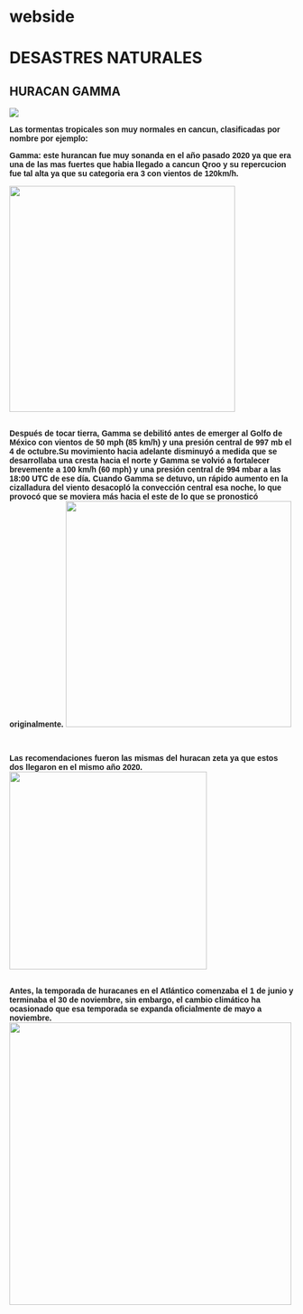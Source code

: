 # webside
<html>
<head>
</head>
<tltle>
</title>
<body>
<h1>
<b>
DESASTRES NATURALES
</b>
</h1>
<h2>
<b>
HURACAN GAMMA
</b>
</h2>
<img src="https://despertarmexico.com/wp-content/uploads/2017/06/tormenta-tropical-1.jpg">
<p>
<font face="Arial">
<b>
Las tormentas tropicales son muy normales en cancun, clasificadas por nombre por ejemplo:
<br>

Gamma: este hurancan fue muy sonanda en el año pasado 2020 ya que era una de las mas fuertes que habia llegado a cancun Qroo y su repercucion fue tal alta ya que su categoria era 3 con vientos de 120km/h.

<img src="https://www.infobae.com/new-resizer/Vls14RLa9nf6767R5UpuM_DEziU=/420x236/filters:format(jpg):quality(85)/cloudfront-us-east-1.images.arcpublishing.com/infobae/2BQ4VQNAFREJHEHFCIW5YRSWRE.jpg" width=400 heigth=200>
<br>
<br>

Después de tocar tierra, Gamma se debilitó antes de emerger al Golfo de México con vientos de 50 mph (85 km/h) y una presión central de 997 mb el 4 de octubre.Su movimiento hacia adelante disminuyó a medida que se desarrollaba una cresta hacia el norte y Gamma se volvió a fortalecer brevemente a 100 km/h (60 mph) y una presión central de 994 mbar a las 18:00 UTC de ese día.​ Cuando Gamma se detuvo, un rápido aumento en la cizalladura del viento desacopló la convección central esa noche, lo que provocó que se moviera más hacia el este de lo que se pronosticó originalmente. 
<img src="https://www.republica.com/wp-content/uploads/2020/08/2fa3a02d82e5a9d631d122df1cd18574da634372w-1-1.jpg" width=400 height=400>
<br>

<br>

Las recomendaciones fueron las mismas del huracan zeta ya que estos dos llegaron en el mismo año 2020.
<img src="https://www.yucatan.com.mx/wp-content/uploads/2020/06/2.-1.jpg" width= 350 height= 350>
<br>

<br>
Antes, la temporada de huracanes en el Atlántico comenzaba el 1 de junio y terminaba el 30 de noviembre, sin embargo, el cambio climático ha ocasionado que esa temporada se expanda oficialmente de mayo a noviembre.
<img src="https://services.meteored.com/img/article/primeras-tendencias-de-la-temporada-de-huracanes-en-el-atlantico-2021-298301-3.png" width=500 height=500>
<br>

</font>
</b>
</p>
</body>
</html>
